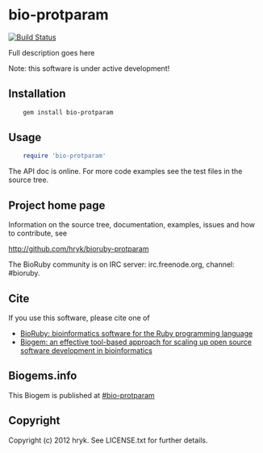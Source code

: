# bio-protparam

[![Build Status](https://secure.travis-ci.org/hryk/bioruby-protparam.png)](http://travis-ci.org/hryk/bioruby-protparam)

Full description goes here

Note: this software is under active development!

## Installation

```sh
    gem install bio-protparam
```

## Usage

```ruby
    require 'bio-protparam'
```

The API doc is online. For more code examples see the test files in
the source tree.
        
## Project home page

Information on the source tree, documentation, examples, issues and
how to contribute, see

  http://github.com/hryk/bioruby-protparam

The BioRuby community is on IRC server: irc.freenode.org, channel: #bioruby.

## Cite

If you use this software, please cite one of
  
* [BioRuby: bioinformatics software for the Ruby programming language](http://dx.doi.org/10.1093/bioinformatics/btq475)
* [Biogem: an effective tool-based approach for scaling up open source software development in bioinformatics](http://dx.doi.org/10.1093/bioinformatics/bts080)

## Biogems.info

This Biogem is published at [#bio-protparam](http://biogems.info/index.html)

## Copyright

Copyright (c) 2012 hryk. See LICENSE.txt for further details.

